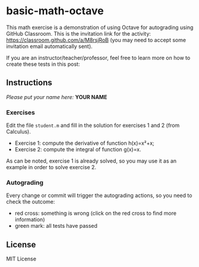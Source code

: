 # basic-math-octave

This math exercise is a demonstration of using Octave for autograding using GitHub Classroom. This is the invitation link for the activity: https://classroom.github.com/a/M8rsjRoB (you may need to accept some invitation email automatically sent).

If you are an instructor/teacher/professor, feel free to learn more on how to create these tests in this post: 

## Instructions

*Please put your name here:* **YOUR NAME**

### Exercises

Edit the file `student.m` and fill in the solution for exercises 1 and 2 (from Calculus).

- Exercise 1: compute the derivative of function h(x)=x²+x; 
- Exercise 2: compute the integral of function g(x)=x.

As can be noted, exercise 1 is already solved, so you may use it as an example in order to solve exercise 2.

### Autograding

Every change or commit will trigger the autograding actions, so you need to check the outcome:

- red cross: something is wrong (click on the red cross to find more information)
- green mark: all tests have passed

## License

MIT License
